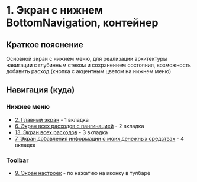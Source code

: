 # 1. Экран с нижнем BottomNavigation, контейнер

## Краткое пояснение

Основной экран с нижнем меню, для реализации архитектуры навигации с глубинным стеком и сохранением
состояния, возможность добавить расход (кнопка с акцентным цветом на нижнем меню)

## Навигация (куда)

### Нижнее меню

- [2. Главный экран](screen_2_main.md) - 1 вкладка
- [6. Экран всех расходов с пангинацией](screen_6_all_spendings_list.md) - 2 вкладка
- [13. Экран всех расходов](screen_13_all_spendings.md) - 3 вкладка
- [7. Экран добавления информации о моих денежных средствах](screen_7_add_my_money.md) - 4 вкладка

### Toolbar

- [9. Экран настроек](screen_9_settings.md) - по нажатию на иконку в тулбаре